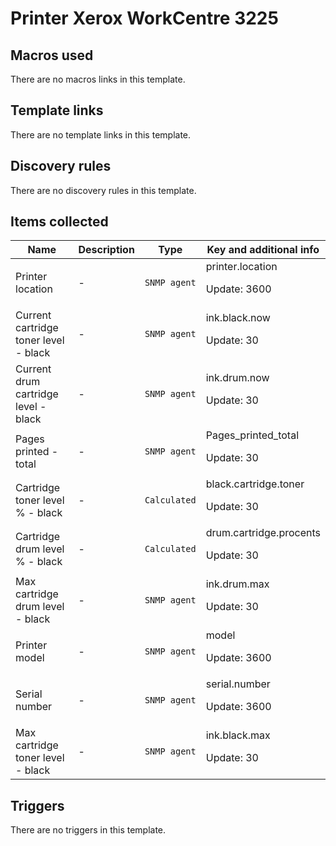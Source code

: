# Printer Xerox WorkCentre 3225

## Macros used

There are no macros links in this template.

## Template links

There are no template links in this template.

## Discovery rules

There are no discovery rules in this template.

## Items collected

|Name|Description|Type|Key and additional info|
|----|-----------|----|----|
|Printer location|<p>-</p>|`SNMP agent`|printer.location<p>Update: 3600</p>|
|Current cartridge toner level - black|<p>-</p>|`SNMP agent`|ink.black.now<p>Update: 30</p>|
|Current drum cartridge level - black|<p>-</p>|`SNMP agent`|ink.drum.now<p>Update: 30</p>|
|Pages printed - total|<p>-</p>|`SNMP agent`|Pages_printed_total<p>Update: 30</p>|
|Cartridge toner level % - black|<p>-</p>|`Calculated`|black.cartridge.toner<p>Update: 30</p>|
|Cartridge drum level % - black|<p>-</p>|`Calculated`|drum.cartridge.procents<p>Update: 30</p>|
|Max cartridge drum level - black|<p>-</p>|`SNMP agent`|ink.drum.max<p>Update: 30</p>|
|Printer model|<p>-</p>|`SNMP agent`|model<p>Update: 3600</p>|
|Serial number|<p>-</p>|`SNMP agent`|serial.number<p>Update: 3600</p>|
|Max cartridge toner level - black|<p>-</p>|`SNMP agent`|ink.black.max<p>Update: 30</p>|


## Triggers

There are no triggers in this template.


